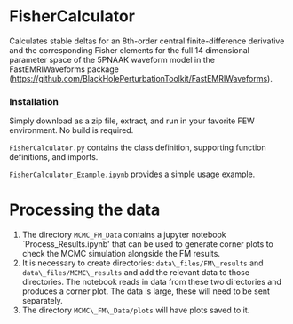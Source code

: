 # FisherCalculator
Calculates stable deltas for an 8th-order central finite-difference derivative and the corresponding Fisher elements for the full 14 dimensional parameter space of the 5PNAAK waveform model in the FastEMRIWaveforms package (https://github.com/BlackHolePerturbationToolkit/FastEMRIWaveforms). 

### Installation
Simply download as a zip file, extract, and run in your favorite FEW environment. No build is required. 

`FisherCalculator.py` contains the class definition, supporting function definitions, and imports. 

`FisherCalculator_Example.ipynb` provides a simple usage example. 

# Processing the data

1. The directory `MCMC_FM_Data` contains a jupyter notebook `Process_Results.ipynb' that can be used to generate corner plots to check the MCMC simulation alongside the FM results.  
2. It is necessary to create directories: `data\_files/FM\_results` and `data\_files/MCMC\_results` and add the relevant data to those directories. The notebook reads in data from these two directories and produces a corner plot. The data is large, these will need to be sent separately. 
3. The directory `MCMC\_FM\_Data/plots` will have plots saved to it. 


